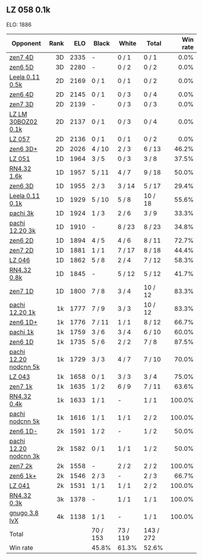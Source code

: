 ## LZ 058 0.1k ##

ELO: 1886

Opponent | Rank | ELO | Black | White | Total | Win rate
---------|-----:|----:|-------|-------|-------|-------:
[zen7 4D](zen7%204D.md) | 3D | 2335 | - | 0 / 1 | 0 / 1 | 0.0%
[zen6 5D](zen6%205D.md) | 3D | 2280 | - | 0 / 2 | 0 / 2 | 0.0%
[Leela 0.11 0.5k](Leela%200.11%200.5k.md) | 2D | 2169 | 0 / 1 | 0 / 1 | 0 / 2 | 0.0%
[zen6 4D](zen6%204D.md) | 2D | 2145 | 0 / 1 | 0 / 3 | 0 / 4 | 0.0%
[zen7 3D](zen7%203D.md) | 2D | 2139 | - | 0 / 3 | 0 / 3 | 0.0%
[LZ LM 30BOZ02 0.1k](LZ%20LM%2030BOZ02%200.1k.md) | 2D | 2137 | 0 / 1 | 0 / 3 | 0 / 4 | 0.0%
[LZ 057](LZ%20057.md) | 2D | 2136 | 0 / 1 | 0 / 1 | 0 / 2 | 0.0%
[zen6 3D+](zen6%203D+.md) | 2D | 2026 | 4 / 10 | 2 / 3 | 6 / 13 | 46.2%
[LZ 051](LZ%20051.md) | 1D | 1964 | 3 / 5 | 0 / 3 | 3 / 8 | 37.5%
[RN4.32 1.6k](RN4.32%201.6k.md) | 1D | 1957 | 5 / 11 | 4 / 7 | 9 / 18 | 50.0%
[zen6 3D](zen6%203D.md) | 1D | 1955 | 2 / 3 | 3 / 14 | 5 / 17 | 29.4%
[Leela 0.11 0.1k](Leela%200.11%200.1k.md) | 1D | 1929 | 5 / 10 | 5 / 8 | 10 / 18 | 55.6%
[pachi 3k](pachi%203k.md) | 1D | 1924 | 1 / 3 | 2 / 6 | 3 / 9 | 33.3%
[pachi 12.20 3k](pachi%2012.20%203k.md) | 1D | 1910 | - | 8 / 23 | 8 / 23 | 34.8%
[zen6 2D](zen6%202D.md) | 1D | 1894 | 4 / 5 | 4 / 6 | 8 / 11 | 72.7%
[zen7 2D](zen7%202D.md) | 1D | 1881 | 1 / 1 | 7 / 17 | 8 / 18 | 44.4%
[LZ 046](LZ%20046.md) | 1D | 1862 | 5 / 8 | 2 / 4 | 7 / 12 | 58.3%
[RN4.32 0.8k](RN4.32%200.8k.md) | 1D | 1845 | - | 5 / 12 | 5 / 12 | 41.7%
[zen7 1D](zen7%201D.md) | 1D | 1800 | 7 / 8 | 3 / 4 | 10 / 12 | 83.3%
[pachi 12.20 1k](pachi%2012.20%201k.md) | 1k | 1777 | 7 / 9 | 3 / 3 | 10 / 12 | 83.3%
[zen6 1D+](zen6%201D+.md) | 1k | 1776 | 7 / 11 | 1 / 1 | 8 / 12 | 66.7%
[pachi 1k](pachi%201k.md) | 1k | 1759 | 3 / 6 | 3 / 4 | 6 / 10 | 60.0%
[zen6 1D](zen6%201D.md) | 1k | 1735 | 5 / 6 | 2 / 2 | 7 / 8 | 87.5%
[pachi 12.20 nodcnn 5k](pachi%2012.20%20nodcnn%205k.md) | 1k | 1729 | 3 / 3 | 4 / 7 | 7 / 10 | 70.0%
[LZ 043](LZ%20043.md) | 1k | 1658 | 0 / 1 | 3 / 3 | 3 / 4 | 75.0%
[zen7 1k](zen7%201k.md) | 1k | 1635 | 1 / 2 | 6 / 9 | 7 / 11 | 63.6%
[RN4.32 0.4k](RN4.32%200.4k.md) | 1k | 1633 | 1 / 1 | - | 1 / 1 | 100.0%
[pachi nodcnn 5k](pachi%20nodcnn%205k.md) | 1k | 1616 | 1 / 1 | 1 / 1 | 2 / 2 | 100.0%
[zen6 1D-](zen6%201D-.md) | 2k | 1591 | 1 / 2 | - | 1 / 2 | 50.0%
[pachi 12.20 nodcnn 3k](pachi%2012.20%20nodcnn%203k.md) | 2k | 1582 | 0 / 1 | 1 / 1 | 1 / 2 | 50.0%
[zen7 2k](zen7%202k.md) | 2k | 1558 | - | 2 / 2 | 2 / 2 | 100.0%
[zen6 1k+](zen6%201k+.md) | 2k | 1546 | 2 / 3 | - | 2 / 3 | 66.7%
[LZ 041](LZ%20041.md) | 2k | 1531 | 1 / 1 | 1 / 1 | 2 / 2 | 100.0%
[RN4.32 0.3k](RN4.32%200.3k.md) | 3k | 1378 | - | 1 / 1 | 1 / 1 | 100.0%
[gnugo 3.8 lvX](gnugo%203.8%20lvX.md) | 4k | 1138 | 1 / 1 | - | 1 / 1 | 100.0%
Total | | | 70 / 153 | 73 / 119 | 143 / 272 | 
Win rate| | | 45.8% | 61.3% | 52.6% | 
